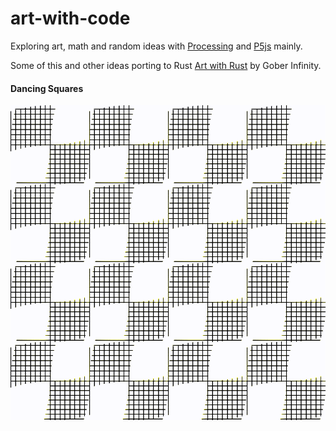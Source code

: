 # art-with-code

Exploring art, math and random ideas with [Processing](https://processing.org/) and [P5js](https://p5js.org/) mainly.

Some of this and other ideas porting to Rust [Art with Rust](https://github.com/GoberInfinity/art-with-rust) by Gober Infinity.

#### Dancing Squares

![](dancing_squares/dancing_black_white.gif)